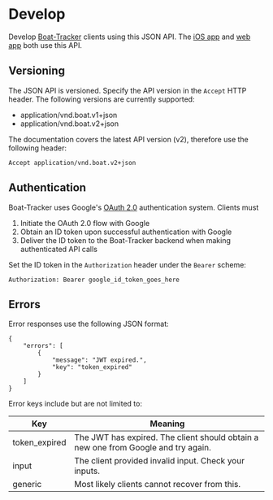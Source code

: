 # Develop

Develop [Boat-Tracker](https://www.boat-tracker.com) clients using this JSON API. 
The [iOS app](https://itunes.apple.com/us/app/boat-tracker/id1434203398?ls=1&mt=8) and 
[web app](https://www.boat-tracker.com) both use this API.

## Versioning

The JSON API is versioned. Specify the API version in the `Accept` HTTP header. The following versions are currently
supported:

- application/vnd.boat.v1+json
- application/vnd.boat.v2+json

The documentation covers the latest API version (v2), therefore use the following header:

    Accept application/vnd.boat.v2+json

## Authentication

Boat-Tracker uses Google's [OAuth 2.0](https://developers.google.com/identity/protocols/OpenIDConnect) authentication 
system. Clients must

1. Initiate the OAuth 2.0 flow with Google
1. Obtain an ID token upon successful authentication with Google
1. Deliver the ID token to the Boat-Tracker backend when making authenticated API calls

Set the ID token in the `Authorization` header under the `Bearer` scheme:

    Authorization: Bearer google_id_token_goes_here
    
## Errors

Error responses use the following JSON format:

    {
        "errors": [
            { 
                "message": "JWT expired.",
                "key": "token_expired" 
            }
        ]
    }

Error keys include but are not limited to:

| Key | Meaning
|-----|---------
| token_expired | The JWT has expired. The client should obtain a new one from Google and try again.
| input | The client provided invalid input. Check your inputs.
| generic | Most likely clients cannot recover from this.
